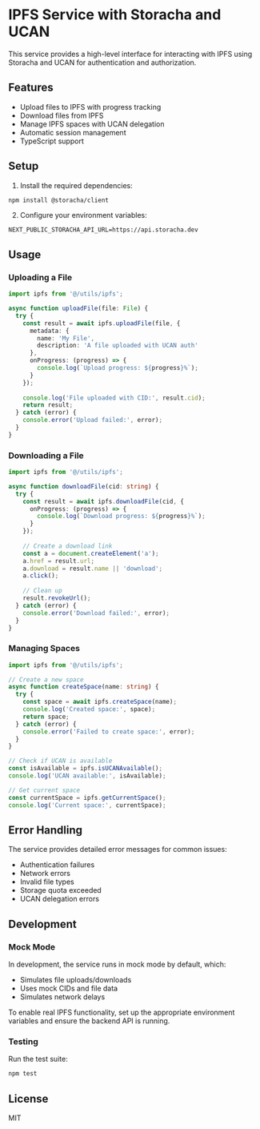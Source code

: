 # IPFS Service with Storacha and UCAN

This service provides a high-level interface for interacting with IPFS using Storacha and UCAN for authentication and authorization.

## Features

- Upload files to IPFS with progress tracking
- Download files from IPFS
- Manage IPFS spaces with UCAN delegation
- Automatic session management
- TypeScript support

## Setup

1. Install the required dependencies:

```bash
npm install @storacha/client
```

2. Configure your environment variables:

```env
NEXT_PUBLIC_STORACHA_API_URL=https://api.storacha.dev
```

## Usage

### Uploading a File

```typescript
import ipfs from '@/utils/ipfs';

async function uploadFile(file: File) {
  try {
    const result = await ipfs.uploadFile(file, {
      metadata: { 
        name: 'My File',
        description: 'A file uploaded with UCAN auth'
      },
      onProgress: (progress) => {
        console.log(`Upload progress: ${progress}%`);
      }
    });
    
    console.log('File uploaded with CID:', result.cid);
    return result;
  } catch (error) {
    console.error('Upload failed:', error);
  }
}
```

### Downloading a File

```typescript
import ipfs from '@/utils/ipfs';

async function downloadFile(cid: string) {
  try {
    const result = await ipfs.downloadFile(cid, {
      onProgress: (progress) => {
        console.log(`Download progress: ${progress}%`);
      }
    });
    
    // Create a download link
    const a = document.createElement('a');
    a.href = result.url;
    a.download = result.name || 'download';
    a.click();
    
    // Clean up
    result.revokeUrl();
  } catch (error) {
    console.error('Download failed:', error);
  }
}
```

### Managing Spaces

```typescript
import ipfs from '@/utils/ipfs';

// Create a new space
async function createSpace(name: string) {
  try {
    const space = await ipfs.createSpace(name);
    console.log('Created space:', space);
    return space;
  } catch (error) {
    console.error('Failed to create space:', error);
  }
}

// Check if UCAN is available
const isAvailable = ipfs.isUCANAvailable();
console.log('UCAN available:', isAvailable);

// Get current space
const currentSpace = ipfs.getCurrentSpace();
console.log('Current space:', currentSpace);
```

## Error Handling

The service provides detailed error messages for common issues:

- Authentication failures
- Network errors
- Invalid file types
- Storage quota exceeded
- UCAN delegation errors

## Development

### Mock Mode

In development, the service runs in mock mode by default, which:

- Simulates file uploads/downloads
- Uses mock CIDs and file data
- Simulates network delays

To enable real IPFS functionality, set up the appropriate environment variables and ensure the backend API is running.

### Testing

Run the test suite:

```bash
npm test
```

## License

MIT
